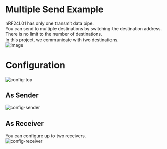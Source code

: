 # Multiple Send Example   
nRF24L01 has only one transmit data pipe.   
You can send to multiple destinations by switching the destination address.   
There is no limit to the number of destinations.   
In this project, we communicate with two destinations.   
![Image](https://github.com/user-attachments/assets/775483cb-dbe9-4438-b190-88a307cb7582)

# Configuration
![config-top](https://user-images.githubusercontent.com/6020549/154790249-b1f28d18-7c60-4a55-b262-5d821adbbfc3.jpg)

## As Sender
![config-sender](https://github.com/user-attachments/assets/e947b5ad-76b3-485a-bd58-69d7e0d4af81)

## As Receiver
You can configure up to two receivers.   
![config-receiver](https://github.com/user-attachments/assets/2079530b-deca-4043-a268-c44836177a6d)



